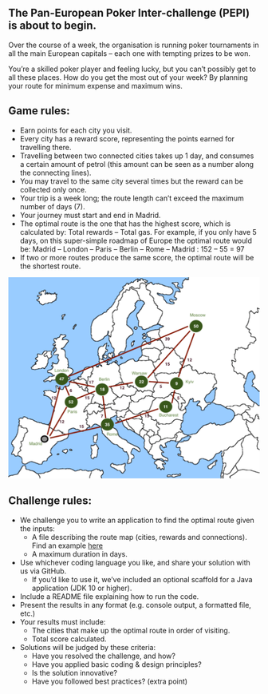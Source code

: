 ## The Pan-European Poker Inter-challenge (PEPI) is about to begin.

Over the course of a week, the organisation is running poker tournaments in all the main European capitals – each one with tempting prizes to be won.

You’re a skilled poker player and feeling lucky, but you can’t possibly get to all these places. How do you get the most out of your week? By planning your route for minimum expense and maximum wins.
 
## Game rules:
- Earn points for each city you visit.
- Every city has a reward score, representing the points earned for travelling there.
- Travelling between two connected cities takes up 1 day, and consumes a certain amount of petrol (this amount can be seen as a number along the connecting lines).
- You may travel to the same city several times but the reward can be collected only once.
- Your trip is a week long; the route length can’t exceed the maximum number of days (7).
- Your journey must start and end in Madrid.
- The optimal route is the one that has the highest score, which is calculated by: Total rewards – Total gas. For example, if you only have 5 days, on this super-simple roadmap of Europe the optimal route would be: 
Madrid – London – Paris – Berlin – Rome – Madrid : 152 – 55 = 97
- If two or more routes produce the same score, the optimal route will be the shortest route.


![Europe Roadmap](src/main/scala/europe-roadmap.gif)

## Challenge rules:
- We challenge you to write an application to find the optimal route given the inputs:
  - A file describing the route map (cities, rewards and connections). Find an example [here](src/test/resources/input/exercise1.json)
  - A maximum duration in days.
- Use whichever coding language you like, and share your solution with us via GitHub.
  - If you’d like to use it, we’ve included an optional scaffold for a Java application (JDK 10 or higher).
- Include a README file explaining how to run the code.
- Present the results in any format (e.g. console output, a formatted file, etc.)
- Your results must include:
  - The cities that make up the optimal route in order of visiting.
  - Total score calculated.
- Solutions will be judged by these criteria:
  - Have you resolved the challenge, and how?
  - Have you applied basic coding & design principles?
  - Is the solution innovative?
  - Have you followed best practices? (extra point)

